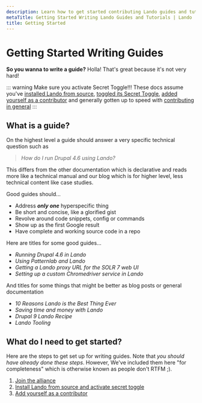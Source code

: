 ```yaml
---
description: Learn how to get started contributing Lando guides and tutorials
metaTitle: Getting Started Writing Lando Guides and Tutorials | Lando
title: Getting Started
---
```


# Getting Started Writing Guides

**So you wanna to write a guide?** Holla! That's great because it's not very hard!

::: warning Make sure you activate Secret Toggle!!!
These docs assume you've [installed Lando from source](./activate.md), [toggled its Secret Toggle](./activate.md), [added yourself as a contributor](./first.md) and generally gotten up to speed with [contributing in general](./contributing.md)
:::

## What is a guide?

On the highest level a guide should answer a very specific technical question such as

> _How do I run Drupal 4.6 using Lando?_

This differs from the other documentation which is declarative and reads more like a technical manual and our blog which is for higher level, less technical content like case studies.

Good guides should...

* Address _**only one**_ hyperspecific thing
* Be short and concise, like a glorified gist
* Revolve around code snippets, config or commands
* Show up as the first Google result
* Have complete and working source code in a repo

Here are titles for some good guides...

* _Running Drupal 4.6 in Lando_
* _Using Patternlab and Lando_
* _Getting a Lando proxy URL for the SOLR 7 web UI_
* _Setting up a custom Chromedriver service in Lando_

And titles for some things that might be better as blog posts or general documentation

* _10 Reasons Lando is the Best Thing Ever_
* _Saving time and money with Lando_
* _Drupal 9 Lando Recipe_
* _Lando Tooling_

## What do I need to get started?

Here are the steps to get set up for writing guides. Note that _you should have already done these steps_. However, We've included them here "for completeness" which is otherwise known as people don't RTFM ;).

1. [Join the alliance](./join.md)
2. [Install Lando from source and activate secret toggle](./activate.md)
3. [Add yourself as a contributor](./first.md)


